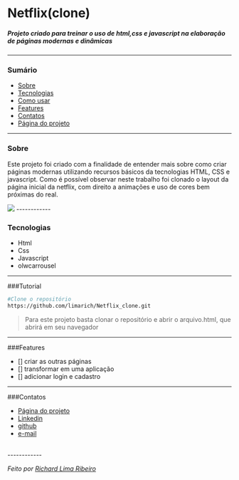 # Netflix(clone)
##### Projeto criado para treinar o uso de html,css e javascript na elaboração de páginas modernas e dinâmicas

------------

### Sumário
- <a href="#Sobre">Sobre</a>
- <a href="#Tecnologias">Tecnologias</a>
- <a href="#Tutorial">Como usar</a>
- <a href="#Features">Features</a>
- <a href="#Contatos">Contatos</a>
- <a href="https://limarich.github.io/Netflix_clone/">Página do projeto</a>
------------
### Sobre
Este projeto foi criado com a finalidade de entender mais sobre como criar páginas modernas utilizando recursos básicos da tecnologias HTML, CSS e javascript. Como é possível observar neste trabalho foi clonado o layout da página inicial da netflix, com direito a animações e uso de cores bem próximas do real.


<img src="https://github.com/limarich/Netflix_clone/blob/main/Anima%C3%A7%C3%A3o2.gif" />
------------

### Tecnologias
- Html
- Css
- Javascript
- olwcarrousel

------------

###Tutorial
```bash
#Clone o repositório
https://github.com/limarich/Netflix_clone.git
```
> Para este projeto basta clonar o repositório e abrir o arquivo.html, que abrirá em seu navegador 

------------

###Features
- [] criar as outras páginas
- [] transformar em uma aplicação
- [] adicionar login e cadastro

------------

###Contatos
- <a href=" https://limarich.github.io/Netflix_clone/">Página do projeto</a>
- <a href="https://www.linkedin.com/in/richard-lima-488b451a8/">Linkedin</a>
- <a href="https://github.com/limarich/">github</a> 
- <a href="mailto:richard.esclima@gmail.com">e-mail</a>
<br>
------------

*Feito por <a href="https://github.com/limarich/">Richard Lima Ribeiro</a>*
